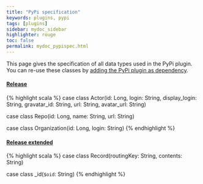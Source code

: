 ```yaml
---
title: "PyPi specification"
keywords: plugins, pypi
tags: [plugins]
sidebar: mydoc_sidebar
highlighter: rouge
toc: false
permalink: mydoc_pypispec.html
---
```


This page gives the specification of all data types used in the PyPi plugin. You can re-use these classes by [adding the PyPi plugin as dependency](/mydoc_pypi.html#installation). 
<div class="panel-group" id="accordion">
                    <div class="panel panel-default">
                        <div class="panel-heading">
                            <h4 class="panel-title">
                                <a class="noCrossRef accordion-toggle" data-toggle="collapse" data-parent="#accordion" href="#event">Release</a>
                            </h4>
                        </div>
                        <div id="event" class="panel-collapse collapse noCrossRef">
                            <div class="panel-body">
{% highlight scala %}
case class Actor(id: Long,
               login: String,
               display_login: String,
               gravatar_id: String,
               url: String,
               avatar_url: String)

case class Repo(id: Long, name: String, url: String)

case class Organization(id: Long, login: String)
{% endhighlight %}
                            </div>
                        </div>
                    </div>
</div>
<!-- /.panel-group -->
<div class="panel-group" id="accordion">
                    <div class="panel panel-default">
                        <div class="panel-heading">
                            <h4 class="panel-title">
                                <a class="noCrossRef accordion-toggle" data-toggle="collapse" data-parent="#accordion" href="#ght">Release extended</a>
                            </h4>
                        </div>
                        <div id="ght" class="panel-collapse collapse noCrossRef">
                            <div class="panel-body">
{% highlight scala %}
case class Record(routingKey: String, contents: String)

case class _id(`$oid`: String)
{% endhighlight %}
                            </div>
                        </div>
                    </div>
</div>
<!-- /.panel-group -->